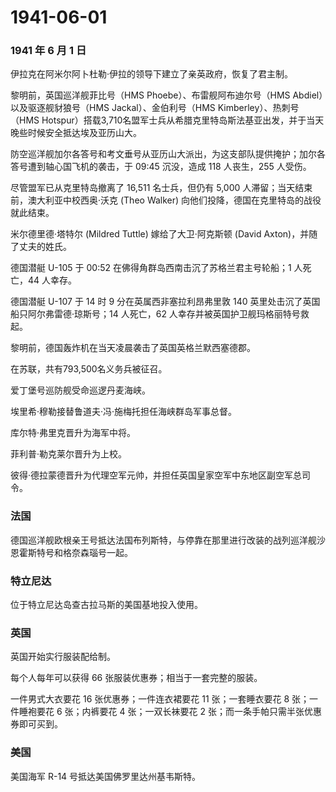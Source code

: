 # 1941-06-01

### 1941 年 6 月 1 日

伊拉克在阿米尔阿卜杜勒·伊拉的领导下建立了亲英政府，恢复了君主制。

黎明前，英国巡洋舰菲比号（HMS Phoebe）、布雷舰阿布迪尔号（HMS
Abdiel）以及驱逐舰豺狼号（HMS Jackal）、金伯利号（HMS
Kimberley）、热刺号（HMS
Hotspur）搭载3,710名盟军士兵从希腊克里特岛斯法基亚出发，并于当天晚些时候安全抵达埃及亚历山大。

防空巡洋舰加尔各答号和考文垂号从亚历山大派出，为这支部队提供掩护；加尔各答号遭到轴心国飞机的袭击，于
09:45 沉没，造成 118 人丧生，255 人受伤。

尽管盟军已从克里特岛撤离了 16,511 名士兵，但仍有 5,000
人滞留；当天结束前，澳大利亚中校西奥·沃克 (Theo Walker)
向他们投降，德国在克里特岛的战役就此结束。

米尔德里德·塔特尔 (Mildred Tuttle) 嫁给了大卫·阿克斯顿 (David
Axton)，并随了丈夫的姓氏。

德国潜艇 U-105 于 00:52 在佛得角群岛西南击沉了苏格兰君主号轮船；1
人死亡，44 人幸存。

德国潜艇 U-107 于 14 时 9 分在英属西非塞拉利昂弗里敦 140
英里处击沉了英国船只阿尔弗雷德·琼斯号；14 人死亡，62
人幸存并被英国护卫舰玛格丽特号救起。

黎明前，德国轰炸机在当天凌晨袭击了英国英格兰默西塞德郡。

在苏联，共有793,500名义务兵被征召。

爱丁堡号巡防舰受命巡逻丹麦海峡。

埃里希·穆勒接替鲁道夫·冯·施梅托担任海峡群岛军事总督。

库尔特·弗里克晋升为海军中将。

菲利普·勒克莱尔晋升为上校。

彼得·德拉蒙德晋升为代理空军元帅，并担任英国皇家空军中东地区副空军总司令。

### 法国

德国巡洋舰欧根亲王号抵达法国布列斯特，与停靠在那里进行改装的战列巡洋舰沙恩霍斯特号和格奈森瑙号一起。

### 特立尼达

位于特立尼达岛查古拉马斯的美国基地投入使用。

### 英国

英国开始实行服装配给制。

每个人每年可以获得 66 张服装优惠券；相当于一套完整的服装。

一件男式大衣要花 16 张优惠券；一件连衣裙要花 11 张；一套睡衣要花 8
张；一件睡袍要花 6 张；内裤要花 4 张；一双长袜要花 2
张；而一条手帕只需半张优惠券即可买到。

### 美国

美国海军 R-14 号抵达美国佛罗里达州基韦斯特。